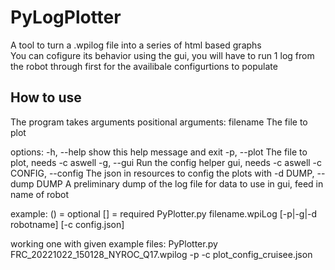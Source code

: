 # PyLogPlotter
A tool to turn a .wpilog file into a series of html based graphs</br>
You can cofigure its behavior using the gui, you will have to run 1 log from the robot through first for the availibale configurtions to populate

## How to use
The program takes arguments
positional arguments:
  filename              The file to plot

options:
  -h, --help            show this help message and exit
  -p, --plot            The file to plot, needs -c aswell
  -g, --gui             Run the config helper gui, needs -c aswell
  -c CONFIG, --config   The json in resources to config the plots with
  -d DUMP, --dump DUMP  A preliminary dump of the log file for data to use in gui, feed in name of robot

example:
    () = optional
    [] = required
    PyPlotter.py filename.wpiLog \[-p|-g|-d robotname\] \[-c config.json\]

working one with given example files:
    PyPlotter.py FRC_20221022_150128_NYROC_Q17.wpilog -p -c plot_config_cruisee.json
